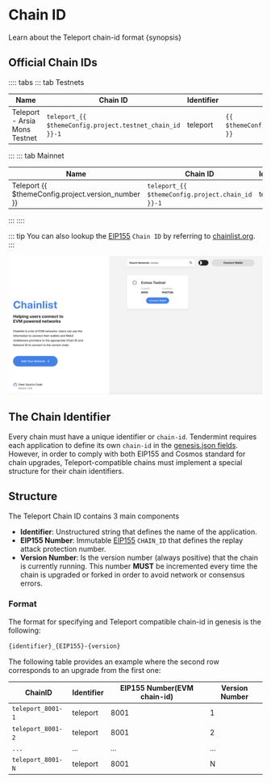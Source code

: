 <!--
order: 1
-->

# Chain ID

Learn about the Teleport chain-id format {synopsis}

## Official Chain IDs

:::: tabs
::: tab Testnets

| Name                          | Chain ID                                                 | Identifier | EIP155 Number                                 | Version Number                                    |
| ----------------------------- | -------------------------------------------------------- | ---------- | --------------------------------------------- | ------------------------------------------------- |
| Teleport - Arsia Mons Testnet | `teleport_{{ $themeConfig.project.testnet_chain_id }}-1` | teleport   | `{{ $themeConfig.project.testnet_chain_id }}` | {{ $themeConfig.project.testnet_version_number }} |

:::
::: tab Mainnet

| Name                                               | Chain ID                                         | Identifier | EIP155 Number                         | Version Number                            |
| -------------------------------------------------- | ------------------------------------------------ | ---------- | ------------------------------------- | ----------------------------------------- |
| Teleport {{ $themeConfig.project.version_number }} | `teleport_{{ $themeConfig.project.chain_id }}-1` | teleport   | `{{ $themeConfig.project.chain_id }}` | {{ $themeConfig.project.version_number }} |
:::
::::

::: tip
You can also lookup the [EIP155](https://github.com/ethereum/EIPs/blob/master/EIPS/eip-155.md) `Chain ID` by referring to [chainlist.org](https://chainlist.org/).
:::

![chainlist.org website](./../guides/img/chainlist.png)

## The Chain Identifier

Every chain must have a unique identifier or `chain-id`. Tendermint requires each application to
define its own `chain-id` in the [genesis.json fields](https://docs.tendermint.com/master/spec/core/genesis.html#genesis-fields). However, in order to comply with both EIP155 and Cosmos standard for chain upgrades, Teleport-compatible chains must implement a special structure for their chain identifiers.

## Structure

The Teleport Chain ID contains 3 main components

- **Identifier**: Unstructured string that defines the name of the application.
- **EIP155 Number**: Immutable [EIP155](https://github.com/ethereum/EIPs/blob/master/EIPS/eip-155.md) `CHAIN_ID` that defines the replay attack protection number.
- **Version Number**: Is the version number (always positive) that the chain is currently running.
This number **MUST** be incremented every time the chain is upgraded or forked in order to avoid network or consensus errors.

### Format

The format for specifying and Teleport compatible chain-id in genesis is the following:

```bash
{identifier}_{EIP155}-{version}
```

The following table provides an example where the second row corresponds to an upgrade from the first one:

| ChainID           | Identifier | EIP155 Number(EVM chain-id) | Version Number |
| ----------------- | ---------- | --------------------------- | -------------- |
| `teleport_8001-1` | teleport   | 8001                        | 1              |
| `teleport_8001-2` | teleport   | 8001                        | 2              |
| `...`             | ...        | ...                         | ...            |
| `teleport_8001-N` | teleport   | 8001                        | N              |
